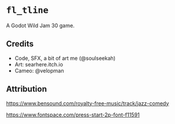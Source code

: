 # `fl_tline`

A Godot Wild Jam 30 game.

## Credits

- Code, SFX, a bit of art me (@soulseekah)
- Art: searhere.itch.io
- Cameo: @velopman

## Attribution

https://www.bensound.com/royalty-free-music/track/jazz-comedy

https://www.fontspace.com/press-start-2p-font-f11591

